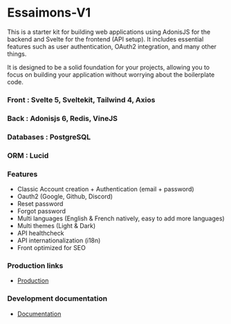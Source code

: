 # Essaimons-V1

This is a starter kit for building web applications using AdonisJS for the backend and Svelte for the frontend (API setup). It includes essential features such as user authentication, OAuth2 integration, and many other things.

It is designed to be a solid foundation for your projects, allowing you to focus on building your application without worrying about the boilerplate code.

### Front : Svelte 5, Sveltekit, Tailwind 4, Axios

### Back : Adonisjs 6, Redis, VineJS

### Databases : PostgreSQL

### ORM : Lucid

### Features

- Classic Account creation + Authentication (email + password)
- Oauth2 (Google, Github, Discord)
- Reset password
- Forgot password
- Multi languages (English & French natively, easy to add more languages)
- Multi themes (Light & Dark)
- API healthcheck
- API internationalization (i18n)
- Front optimized for SEO

### Production links

- [Production](https://app.my-domain.fr)

### Development documentation
- [Documentation](doc/development/index.md)
